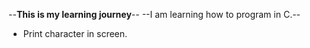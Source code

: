 --**This is my learning journey**--
--I am learning how to program in C.--
* Print character in screen.
